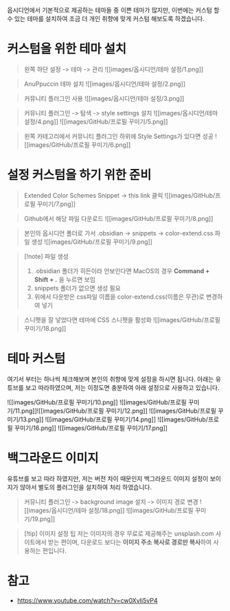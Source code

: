 옵시디언에서 기본적으로 제공하는 테마들 중 이쁜 테마가 많지만, 이번에는 커스텀 할 수 있는 테마를 설치하여 조금 더 개인 취향에 맞게 커스텀 해보도록 하겠습니다.
# 커스텀을 위한 테마 설치

> 왼쪽 하단 설정 -> 테마 -> 관리
> ![[images/옵시디언/테마 설정/1.png]]

> AnuPpuccin 테마 설치
> ![[images/옵시디언/테마 설정/2.png]]

> 커뮤니티 플러그인 사용 
> ![[images/옵시디언/테마 설정/3.png]]

> 커뮤니티 플러그인 -> 탐색 -> style settings 설치
> ![[images/옵시디언/테마 설정/4.png]]
> ![[images/GitHub/프로필 꾸미기/5.png]]

> 왼쪽 카테고리에서 커뮤니티 플러그인 하위에 Style Settings가 있다면 성공
> ![[images/GitHub/프로필 꾸미기/6.png]]

# 설정 커스텀을 하기 위한 준비

> Extended Color Schemes Snippet -> this link 클릭
> ![[images/GitHub/프로필 꾸미기/7.png]]

> Github에서 해당 파일 다운로드
> ![[images/GitHub/프로필 꾸미기/8.png]]

> 본인의 옵시디언 폴더로 가서 .obsidian -> snippets -> color-extend.css 파일 생성
> ![[images/GitHub/프로필 꾸미기/9.png]]

> [!note] 파일 생성
> 1. .obsidian 폴더가 히든이라 안보인다면 MacOS의 경우 **Command + Shift + .** 을 누르면 보임
> 2. snippets 폴더가 없으면 생성 필요
> 3. 위에서 다운받은 css파일 이름을 color-extend.css(이름은 무관)로 변경하여 넣기


> 스니펫을 잘 넣었다면 테마에 CSS 스니펫을 활성화
> ![[images/GitHub/프로필 꾸미기/18.png]]

# 테마 커스텀

여기서 부터는 하나씩 체크해보며 본인의 취향에 맞게 설정을 하시면 됩니다.
아래는 유튜브를 보고 따라하였으며, 저는 이정도면 충분하여 아래 설정으로 사용하고 있습니다.

![[images/GitHub/프로필 꾸미기/10.png]]
![[images/GitHub/프로필 꾸미기/11.png]]![[images/GitHub/프로필 꾸미기/12.png]]
![[images/GitHub/프로필 꾸미기/13.png]]
![[images/GitHub/프로필 꾸미기/14.png]]
![[images/GitHub/프로필 꾸미기/16.png]]
![[images/GitHub/프로필 꾸미기/17.png]]
# 백그라운드 이미지

유튜브를 보고 따라 하였지만, 저는 버전 차이 때문인지 백그라운드 이미지 설정이 보이지가 않아서 별도의 플러그인을 설치하여 처리 하였습니다.

> 커뮤니티 플러그인 -> background image 설치 -> 이미지 경로 변경
> ![[images/옵시디언/테마 설정/18.png]]
> ![[images/GitHub/프로필 꾸미기/19.png]]

> [!tip] 이미지 설정 팁
> 저는 이미지의 경우 무료로 제공해주는 unsplash.com 사이트에서 받는 편이며, 
> 다운로드 보다는 **이미지 주소 복사로 경로만 복사**하여 사용하는 편입니다.

# 참고
- https://www.youtube.com/watch?v=cw0XvIi5vP4